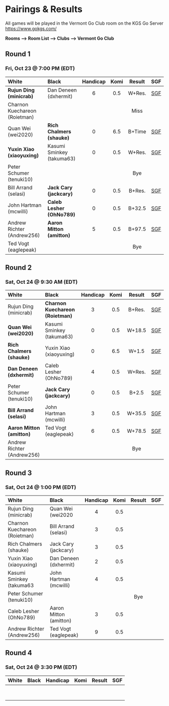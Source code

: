 # Pairings & Results

All games will be played in the Vermont Go Club room on the KGS Go Server https://www.gokgs.com/

__Rooms –> Room List –> Clubs –> Vermont Go Club__



## Round 1
### Fri, Oct 23 @	7:00 PM (EDT)

| White                      | Black                                              | Handicap | Komi | Result | SGF |
|:-----                      |:-----                                              |:--------:|:----:|:------:|:---:|
| **Rujun Ding <br/>(minicrab)**         | Dan Deneen	<br/>(dxhermit)             | 6        | 0.5  | W+Res. |  [SGF](/assets/sgf/r1/minicrab-dxhermit.sgf)   |
| Charnon Kuechareon <br/>(Roietman)     |                                        |          |      | Miss   |      |
| Quan Wei <br/>(wei2020)                | **Rich Chalmers <br/>(shauke)**        | 0        | 6.5  | B+Time | [SGF](/assets/sgf/r1/wei2020-shauke.sgf)    |
| **Yuxin Xiao <br/>(xiaoyuxing)**       | Kasumi Sminkey <br/>(takuma63)         | 0        | 0.5  | W+Res. | [SGF](/assets/sgf/r1/xiaoyuxing-takuma63.sgf)    |
| Peter Schumer <br/>(tenuki10)          |                                        |          |      | Bye    |     |
| Bill Arrand <br/>(selasi)              | **Jack Cary <br/>(jackcary)**          | 0        | 0.5  | B+Res. | [SGF](/assets/sgf/r1/selasi-jackcary.sgf)    |
| John Hartman <br/>(mcwilli)            | **Caleb Lesher <br/>(OhNo789)**        | 0        | 0.5  | B+32.5 | [SGF](/assets/sgf/r1/mcwilli-OhNo789.sgf)    |
| Andrew Richter <br/>(Andrew256)        | **Aaron Mitton <br/>(amitton)**        | 5        | 0.5  | B+97.5 | [SGF](/assets/sgf/r1/Andrew256-amitton.sgf)    |
| Ted Vogt <br/>(eaglepeak)              |                                        |          |      | Bye    |     |

## Round 2
### Sat, Oct 24	@ 9:30 AM (EDT)

| White                      | Black                                                 | Handicap | Komi | Result | SGF |
|:-----                      |:-----                                                 |:--------:|:----:|:------:|:---:|
| Rujun Ding <br/>(minicrab)          | **Charnon Kuechareon <br/>(Roietman)**       | 3        | 0.5  | B+Res. | [SGF](/assets/sgf/r2/minicrab-roietman.sgf)     |
| **Quan Wei <br/>(wei2020)**         | Kasumi Sminkey <br/>(takuma63)               | 0        | 0.5  | W+18.5 | [SGF](/assets/sgf/r2/wei2020-takuma63.sgf)    |
| **Rich Chalmers <br/>(shauke)**     | Yuxin Xiao <br/>(xiaoyuxing)                 | 0        | 6.5  | W+1.5  | [SGF](/assets/sgf/r2/shauke-xiaoyuxing.sgf)    |
| **Dan Deneen	<br/>(dxhermit)**     | Caleb Lesher <br/>(OhNo789)                  | 4        | 0.5  | W+Res. | [SGF](/assets/sgf/r2/dxhermit-OhNo789.sgf)    |
| Peter Schumer <br/>(tenuki10)       | **Jack Cary <br/>(jackcary)**                | 0        | 0.5  | B+2.5  | [SGF](/assets/sgf/r2/tenuki10-jackcary.sgf)    |
| **Bill Arrand <br/>(selasi)**       | John Hartman <br/>(mcwilli)                  | 3        | 0.5  | W+35.5 | [SGF](/assets/sgf/r2/selasi-mcwilli.sgf)   |
| **Aaron Mitton <br/>(amitton)**     | Ted Vogt <br/>(eaglepeak)                    | 6        | 0.5  | W+78.5 | [SGF](/assets/sgf/r2/amitton-eaglepeak.sgf)   |
| Andrew Richter <br/>(Andrew256)     |                                              |          |      | Bye    |     |



## Round 3
### Sat, Oct 24	@ 1:00 PM (EDT)

| White                      | Black                                                 | Handicap | Komi | Result | SGF |
|:-----                      |:-----                                                 |:--------:|:----:|:------:|:---:|
| Rujun Ding <br/>(minicrab)          | Quan Wei <br/>(wei2020                       | 4        | 0.5  |        |     |
| Charnon Kuechareon <br/>(Roietman)  | Bill Arrand <br/>(selasi)                    | 3        | 0.5  |        |     |
| Rich Chalmers <br/>(shauke)         | Jack Cary <br/>(jackcary)                    | 3        | 0.5  |        |     |
| Yuxin Xiao <br/>(xiaoyuxing)        | Dan Deneen	<br/>(dxhermit)                  | 2        | 0.5  |        |     |
| Kasumi Sminkey <br/>(takuma63       | John Hartman <br/>(mcwilli)                  | 4        | 0.5  |        |     |
| Peter Schumer <br/>(tenuki10)       |                                              |          |      | Bye    |     |
| Caleb Lesher <br/>(OhNo789)         | Aaron Mitton <br/>(amitton)                  | 3        | 0.5  |        |     |
| Andrew Richter <br/>(Andrew256)     | Ted Vogt <br/>(eaglepeak)                    | 9        | 0.5  |        |     |


## Round 4
### Sat, Oct 24	@ 3:30 PM (EDT)

| White | Black | Handicap | Komi | Result | SGF |
|:-----:|:-----:|:--------:|:----:|:------:|:---:|
|       |       |          |      |        |     |
|       |       |          |      |        |     |
|       |       |          |      |        |     |
|       |       |          |      |        |     |
|       |       |          |      |        |     |
|       |       |          |      |        |     |
|       |       |          |      |        |     |
|       |       |          |      |        |     |
